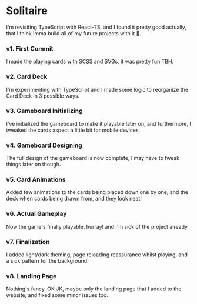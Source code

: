 # Solitaire

I'm revisiting TypeScript with React-TS, and I found it pretty good actually, that I think Imma build all of my future projects with it 🔧.

### v1. First Commit
I made the playing cards with SCSS and SVGs, it was pretty fun TBH.

### v2. Card Deck
I'm experimenting with TypeScript and I made some logic to reorganize the Card Deck in 3 possible ways.

### v3. Gameboard Initializing
I've initialized the gameboard to make it playable later on, and furthermore, I tweaked the cards aspect a little bit for mobile devices.

### v4. Gameboard Designing
The full design of the gameboard is now complete, I may have to tweak things later on though.

### v5. Card Animations
Added few animations to the cards being placed down one by one, and the deck when cards being drawn from, and they look neat!

### v6. Actual Gameplay
Now the game's finally playable, hurray! and I'm sick of the project already.

### v7. Finalization
I added light/dark theming, page reloading reassurance whilst playing, and a sick pattern for the background.

### v8. Landing Page
Nothing's fancy, OK JK, maybe only the landing page that I added to the website, and fixed some minor issues too.
